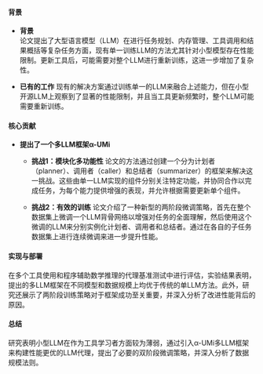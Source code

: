 #### 背景
- **背景**       
    论文提出了大型语言模型（LLM）在进行任务规划、内存管理、工具调用和结果概括等复杂任务方面，现有单一训练LLM的方法尤其针对小型模型存在性能限制。更新工具后，可能需要对整个LLM进行重新训练，这进一步增加了复杂性。

- **已有的工作**
    现有的解决方案通过训练单一的LLM来融合上述能力，但在小型开源LLM上观察到了显著的性能限制，并且当工具更新频繁时，整个LLM可能需要重新训练。

#### 核心贡献
- **提出了一个多LLM框架α-UMi**
    - **挑战1：模块化多功能性**
        论文的方法通过创建一个分为计划者（planner）、调用者（caller）和总结者（summarizer）的框架来解决这一挑战。这些由单一LLM实现的组件分别关注特定功能，并协同合作以完成任务，为每个能力提供增强的表现，并允许根据需要更新单个组件。
    
    - **挑战2：有效的训练**
        论文介绍了一种新型的两阶段微调策略，首先在整个数据集上微调一个LLM背骨网络以增强对任务的全面理解，然后使用这个微调的LLM来分别实例化计划者、调用者和总结者。通过在各自的子任务数据集上进行连续微调来进一步提升性能。

#### 实现与部署
在多个工具使用和程序辅助数学推理的代理基准测试中进行评估，实验结果表明，提出的多LLM框架在不同模型和数据规模上均优于传统的单LLM方法。此外，研究还展示了两阶段训练策略对于框架成功至关重要，并深入分析了改进性能背后的原因。

#### 总结
研究表明小型LLM在作为工具学习者方面较为薄弱，通过引入α-UMi多LLM框架来构建性能更优的LLM代理，提出了必要的双阶段微调策略，并深入分析了数据规模法则。